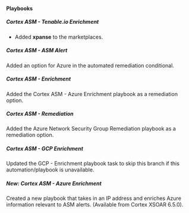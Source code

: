 #### Playbooks
##### Cortex ASM - Tenable.io Enrichment
- Added **xpanse** to the marketplaces.


##### Cortex ASM - ASM Alert

Added an option for Azure in the automated remediation conditional.

##### Cortex ASM - Enrichment

Added the Cortex ASM - Azure Enrichment playbook as a remediation option.

##### Cortex ASM - Remediation

Added the Azure Network Security Group Remediation playbook as a remediation option.

##### Cortex ASM - GCP Enrichment

Updated the GCP - Enrichment playbook task to skip this branch if this automation/playbook is unavailable.

##### New: Cortex ASM - Azure Enrichment

Created a new playbook that takes in an IP address and enriches Azure information relevant to ASM alerts. (Available from Cortex XSOAR 6.5.0).
